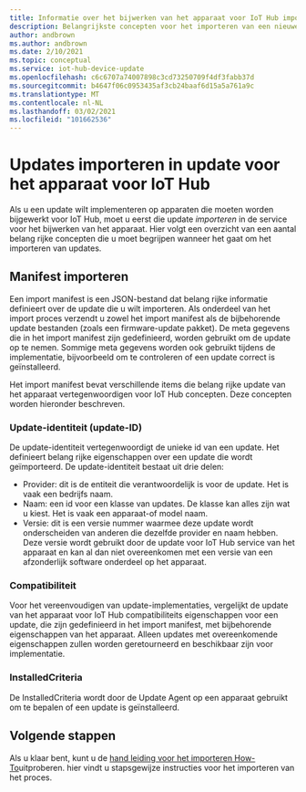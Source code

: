 ```yaml
---
title: Informatie over het bijwerken van het apparaat voor IoT Hub importeren | Microsoft Docs
description: Belangrijkste concepten voor het importeren van een nieuwe update in de update van het apparaat voor IoT Hub.
author: andbrown
ms.author: andbrown
ms.date: 2/10/2021
ms.topic: conceptual
ms.service: iot-hub-device-update
ms.openlocfilehash: c6c6707a74007898c3cd73250709f4df3fabb37d
ms.sourcegitcommit: b4647f06c0953435af3cb24baaf6d15a5a761a9c
ms.translationtype: MT
ms.contentlocale: nl-NL
ms.lasthandoff: 03/02/2021
ms.locfileid: "101662536"
---
```

# <a name="importing-updates-into-device-update-for-iot-hub"></a>Updates importeren in update voor het apparaat voor IoT Hub
Als u een update wilt implementeren op apparaten die moeten worden bijgewerkt voor IoT Hub, moet u eerst die update _importeren_ in de service voor het bijwerken van het apparaat. Hier volgt een overzicht van een aantal belang rijke concepten die u moet begrijpen wanneer het gaat om het importeren van updates.

## <a name="import-manifest"></a>Manifest importeren

Een import manifest is een JSON-bestand dat belang rijke informatie definieert over de update die u wilt importeren. Als onderdeel van het import proces verzendt u zowel het import manifest als de bijbehorende update bestanden (zoals een firmware-update pakket). De meta gegevens die in het import manifest zijn gedefinieerd, worden gebruikt om de update op te nemen. Sommige meta gegevens worden ook gebruikt tijdens de implementatie, bijvoorbeeld om te controleren of een update correct is geïnstalleerd.

Het import manifest bevat verschillende items die belang rijke update van het apparaat vertegenwoordigen voor IoT Hub concepten. Deze concepten worden hieronder beschreven.

### <a name="update-identity-update-id"></a>Update-identiteit (update-ID)

De update-identiteit vertegenwoordigt de unieke id van een update. Het definieert belang rijke eigenschappen over een update die wordt geïmporteerd. De update-identiteit bestaat uit drie delen:
* Provider: dit is de entiteit die verantwoordelijk is voor de update. Het is vaak een bedrijfs naam.
* Naam: een id voor een klasse van updates. De klasse kan alles zijn wat u kiest. Het is vaak een apparaat-of model naam.
* Versie: dit is een versie nummer waarmee deze update wordt onderscheiden van anderen die dezelfde provider en naam hebben. Deze versie wordt gebruikt door de update voor IoT Hub service van het apparaat en kan al dan niet overeenkomen met een versie van een afzonderlijk software onderdeel op het apparaat. 

### <a name="compatibility"></a>Compatibiliteit

Voor het vereenvoudigen van update-implementaties, vergelijkt de update van het apparaat voor IoT Hub compatibiliteits eigenschappen voor een update, die zijn gedefinieerd in het import manifest, met bijbehorende eigenschappen van het apparaat. Alleen updates met overeenkomende eigenschappen zullen worden geretourneerd en beschikbaar zijn voor implementatie.

### <a name="installedcriteria"></a>InstalledCriteria

De InstalledCriteria wordt door de Update Agent op een apparaat gebruikt om te bepalen of een update is geïnstalleerd.


## <a name="next-steps"></a>Volgende stappen

Als u klaar bent, kunt u de [hand leiding voor het importeren How-To](./import-update.md)uitproberen. hier vindt u stapsgewijze instructies voor het importeren van het proces.


